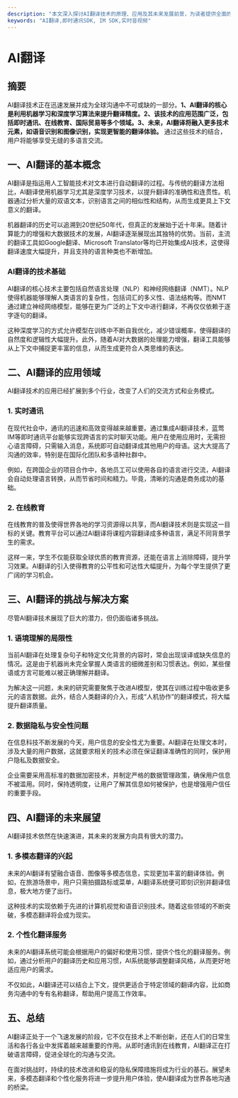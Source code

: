 ```yaml
---
description: "本文深入探讨AI翻译技术的原理、应用及其未来发展前景，为读者提供全面的理解和实用的信息。"
keywords: "AI翻译,即时通讯SDK, IM SDK,实时音视频"
---
```

# AI翻译  

## 摘要

AI翻译技术正在迅速发展并成为全球沟通中不可或缺的一部分。**1、AI翻译的核心是利用机器学习和深度学习算法来提升翻译精度。2、该技术的应用范围广泛，包括即时通讯、在线教育、国际贸易等多个领域。3、未来，AI翻译将融入更多技术元素，如语音识别和图像识别，实现更智能的翻译体验。** 通过这些技术的结合，用户将能够享受无缝的多语言交流。

## 一、AI翻译的基本概念

AI翻译是指运用人工智能技术对文本进行自动翻译的过程。与传统的翻译方法相比，AI翻译使用机器学习尤其是深度学习技术，以提升翻译的准确性和连贯性。机器通过分析大量的双语文本，识别语言之间的相似性和结构，从而生成更具上下文意义的翻译。

机器翻译的历史可以追溯到20世纪50年代，但真正的发展始于近十年来。随着计算能力的增强和大数据技术的发展，AI翻译逐渐展现出其独特的优势。当前，主流的翻译工具如Google翻译、Microsoft Translator等均已开始集成AI技术，这使得翻译速度大幅提升，并且支持的语言种类也不断增加。

### AI翻译的技术基础

AI翻译的核心技术主要包括自然语言处理（NLP）和神经网络翻译（NMT）。NLP使得机器能够理解人类语言的复杂性，包括词汇的多义性、语法结构等。而NMT通过建立神经网络模型，能够在更为广泛的上下文中进行翻译，不再仅仅依赖于逐字逐句的翻译。

这种深度学习的方式允许模型在训练中不断自我优化，减少错误概率，使得翻译的自然度和逻辑性大幅提升。此外，随着AI对大数据的处理能力增强，翻译工具能够从上下文中捕捉更丰富的信息，从而生成更符合人类思维的表达。

## 二、AI翻译的应用领域

AI翻译技术的应用已经扩展到多个行业，改变了人们的交流方式和业务模式。

### 1. 实时通讯

在现代社会中，通讯的迅速和高效变得越来越重要。通过集成AI翻译技术，蓝莺IM等即时通讯平台能够实现跨语言的实时聊天功能。用户在使用应用时，无需担心语言障碍，只需输入消息，系统即可自动翻译成其他用户的母语。这大大提高了沟通的效率，特别是在国际化团队和多语种社群中。

例如，在跨国企业的项目合作中，各地员工可以使用各自的语言进行交流，AI翻译会自动处理语言转换，从而节省时间和精力。毕竟，清晰的沟通是商务成功的基础。

### 2. 在线教育

在线教育的普及使得世界各地的学习资源得以共享，而AI翻译技术则是实现这一目标的关键。教育平台可以通过AI翻译将课程内容翻译成多种语言，满足不同背景学生的需求。

这样一来，学生不仅能获取全球优质的教育资源，还能在语言上消除障碍，提升学习效果。AI翻译的引入使得教育的公平性和可达性大幅提升，为每个学生提供了更广阔的学习机会。

## 三、AI翻译的挑战与解决方案

尽管AI翻译技术展现了巨大的潜力，但仍面临诸多挑战。

### 1. 语境理解的局限性

当前AI翻译在处理复杂句子和特定文化背景的内容时，常会出现误译或缺失信息的情况。这是由于机器尚未完全掌握人类语言的细微差别和习惯表达。例如，某些俚语或方言可能难以被正确理解并翻译。

为解决这一问题，未来的研究需要聚焦于改进AI模型，使其在训练过程中吸收更多元的语言数据。此外，结合人类翻译的介入，形成“人机协作”的翻译模式，将大幅提升翻译质量。

### 2. 数据隐私与安全性问题

在信息科技不断发展的今天，用户信息的安全性尤为重要。AI翻译在处理文本时，涉及大量的用户数据，这就要求相关的技术必须在保证翻译准确性的同时，保护用户隐私及数据安全。

企业需要采用高标准的数据加密技术，并制定严格的数据管理政策，确保用户信息不被滥用。同时，保持透明度，让用户了解其信息如何被保护，也是增强用户信任的重要手段。

## 四、AI翻译的未来展望

AI翻译技术依然在快速演进，其未来的发展方向具有很大的潜力。

### 1. 多模态翻译的兴起

未来的AI翻译有望融合语音、图像等多模态信息，实现更加丰富的翻译体验。例如，在旅游场景中，用户只需拍摄路标或菜单，AI翻译系统便可即刻识别并翻译信息，极大地方便了出行。

这种技术的实现依赖于先进的计算机视觉和语音识别技术。随着这些领域的不断突破，多模态翻译将会成为现实。

### 2. 个性化翻译服务

未来的AI翻译系统可能会根据用户的偏好和使用习惯，提供个性化的翻译服务。例如，通过分析用户的翻译历史和应用习惯，AI系统能够调整翻译风格，从而更好地适应用户的需求。

不仅如此，AI翻译还可以结合上下文，提供更适合于特定领域的翻译内容，比如商务沟通中的专有名称翻译，帮助用户提高工作效率。

## 五、总结

AI翻译正处于一个飞速发展的阶段，它不仅在技术上不断创新，还在人们的日常生活和各行各业中发挥着越来越重要的作用。从即时通讯到在线教育，AI翻译正在打破语言障碍，促进全球化的沟通与交流。

在面对挑战时，持续的技术改进和稳妥的隐私保障措施将成为行业的基石。展望未来，多模态翻译和个性化服务将进一步提升用户体验，使AI翻译成为世界各地沟通的桥梁。
